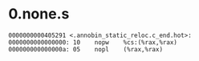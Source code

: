 # 0.none.s

```x86asm
0000000000405291 <.annobin_static_reloc.c_end.hot>:
0000000000000000: 10	nopw	%cs:(%rax,%rax)
000000000000000a: 05	nopl	(%rax,%rax)
```

